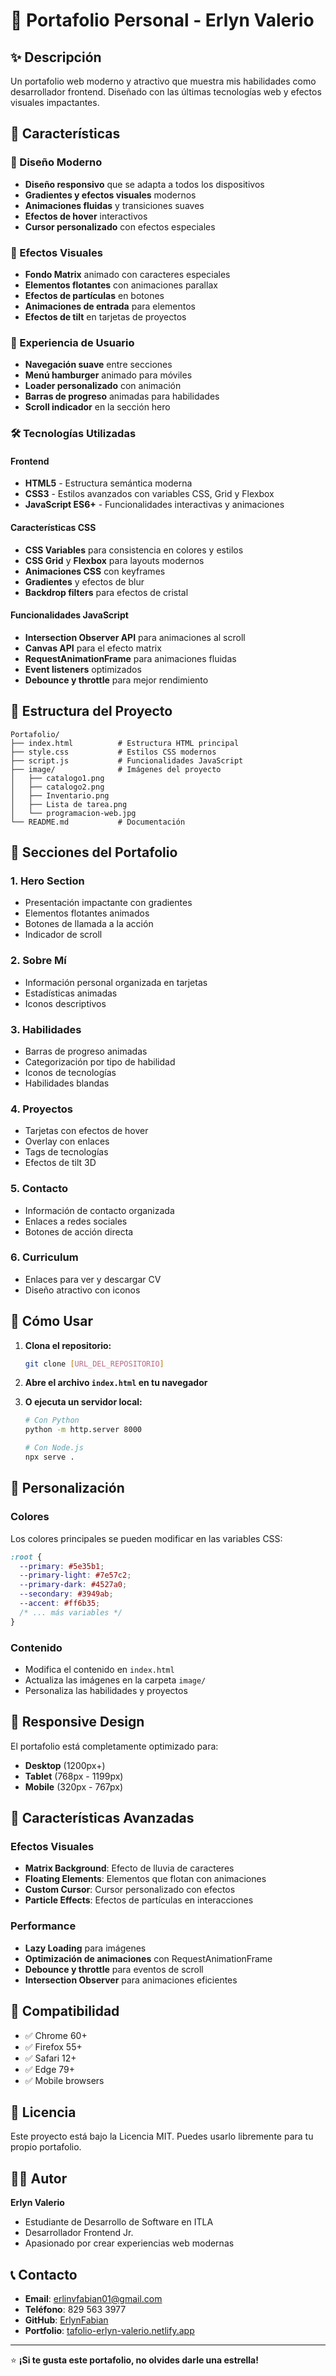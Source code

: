 # 🚀 Portafolio Personal - Erlyn Valerio

## ✨ Descripción

Un portafolio web moderno y atractivo que muestra mis habilidades como desarrollador frontend. Diseñado con las últimas tecnologías web y efectos visuales impactantes.

## 🎨 Características

### 🎯 Diseño Moderno
- **Diseño responsivo** que se adapta a todos los dispositivos
- **Gradientes y efectos visuales** modernos
- **Animaciones fluidas** y transiciones suaves
- **Efectos de hover** interactivos
- **Cursor personalizado** con efectos especiales

### 🌟 Efectos Visuales
- **Fondo Matrix** animado con caracteres especiales
- **Elementos flotantes** con animaciones parallax
- **Efectos de partículas** en botones
- **Animaciones de entrada** para elementos
- **Efectos de tilt** en tarjetas de proyectos

### 📱 Experiencia de Usuario
- **Navegación suave** entre secciones
- **Menú hamburger** animado para móviles
- **Loader personalizado** con animación
- **Barras de progreso** animadas para habilidades
- **Scroll indicador** en la sección hero

### 🛠️ Tecnologías Utilizadas

#### Frontend
- **HTML5** - Estructura semántica moderna
- **CSS3** - Estilos avanzados con variables CSS, Grid y Flexbox
- **JavaScript ES6+** - Funcionalidades interactivas y animaciones

#### Características CSS
- **CSS Variables** para consistencia en colores y estilos
- **CSS Grid** y **Flexbox** para layouts modernos
- **Animaciones CSS** con keyframes
- **Gradientes** y efectos de blur
- **Backdrop filters** para efectos de cristal

#### Funcionalidades JavaScript
- **Intersection Observer API** para animaciones al scroll
- **Canvas API** para el efecto matrix
- **RequestAnimationFrame** para animaciones fluidas
- **Event listeners** optimizados
- **Debounce y throttle** para mejor rendimiento

## 📁 Estructura del Proyecto

```
Portafolio/
├── index.html          # Estructura HTML principal
├── style.css           # Estilos CSS modernos
├── script.js           # Funcionalidades JavaScript
├── image/              # Imágenes del proyecto
│   ├── catalogo1.png
│   ├── catalogo2.png
│   ├── Inventario.png
│   ├── Lista de tarea.png
│   └── programacion-web.jpg
└── README.md           # Documentación
```

## 🎯 Secciones del Portafolio

### 1. **Hero Section**
- Presentación impactante con gradientes
- Elementos flotantes animados
- Botones de llamada a la acción
- Indicador de scroll

### 2. **Sobre Mí**
- Información personal organizada en tarjetas
- Estadísticas animadas
- Iconos descriptivos

### 3. **Habilidades**
- Barras de progreso animadas
- Categorización por tipo de habilidad
- Iconos de tecnologías
- Habilidades blandas

### 4. **Proyectos**
- Tarjetas con efectos de hover
- Overlay con enlaces
- Tags de tecnologías
- Efectos de tilt 3D

### 5. **Contacto**
- Información de contacto organizada
- Enlaces a redes sociales
- Botones de acción directa

### 6. **Curriculum**
- Enlaces para ver y descargar CV
- Diseño atractivo con iconos

## 🚀 Cómo Usar

1. **Clona el repositorio:**
   ```bash
   git clone [URL_DEL_REPOSITORIO]
   ```

2. **Abre el archivo `index.html` en tu navegador**

3. **O ejecuta un servidor local:**
   ```bash
   # Con Python
   python -m http.server 8000
   
   # Con Node.js
   npx serve .
   ```

## 🎨 Personalización

### Colores
Los colores principales se pueden modificar en las variables CSS:
```css
:root {
  --primary: #5e35b1;
  --primary-light: #7e57c2;
  --primary-dark: #4527a0;
  --secondary: #3949ab;
  --accent: #ff6b35;
  /* ... más variables */
}
```

### Contenido
- Modifica el contenido en `index.html`
- Actualiza las imágenes en la carpeta `image/`
- Personaliza las habilidades y proyectos

## 📱 Responsive Design

El portafolio está completamente optimizado para:
- **Desktop** (1200px+)
- **Tablet** (768px - 1199px)
- **Mobile** (320px - 767px)

## 🌟 Características Avanzadas

### Efectos Visuales
- **Matrix Background**: Efecto de lluvia de caracteres
- **Floating Elements**: Elementos que flotan con animaciones
- **Custom Cursor**: Cursor personalizado con efectos
- **Particle Effects**: Efectos de partículas en interacciones

### Performance
- **Lazy Loading** para imágenes
- **Optimización de animaciones** con RequestAnimationFrame
- **Debounce y throttle** para eventos de scroll
- **Intersection Observer** para animaciones eficientes

## 🔧 Compatibilidad

- ✅ Chrome 60+
- ✅ Firefox 55+
- ✅ Safari 12+
- ✅ Edge 79+
- ✅ Mobile browsers

## 📄 Licencia

Este proyecto está bajo la Licencia MIT. Puedes usarlo libremente para tu propio portafolio.

## 👨‍💻 Autor

**Erlyn Valerio**
- Estudiante de Desarrollo de Software en ITLA
- Desarrollador Frontend Jr.
- Apasionado por crear experiencias web modernas

## 📞 Contacto

- **Email**: erlinvfabian01@gmail.com
- **Teléfono**: 829 563 3977
- **GitHub**: [ErlynFabian](https://github.com/ErlynFabian)
- **Portfolio**: [tafolio-erlyn-valerio.netlify.app](https://tafolio-erlyn-valerio.netlify.app)

---

⭐ **¡Si te gusta este portafolio, no olvides darle una estrella!**
